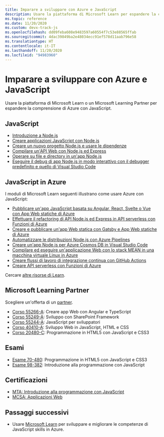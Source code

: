 ```yaml
---
title: Imparare a sviluppare con Azure e JavaScript
description: Usare la piattaforma di Microsoft Learn per espandere la comprensione di Azure con JavaScript
ms.topic: reference
ms.date: 11/20/2020
ms.custom: devx-track-js
ms.openlocfilehash: dd09feba608e9483597a60554f7c53e88565ffab
ms.sourcegitcommit: 4dac39849ba2e48034ecc91ef578d11aab796e58
ms.translationtype: HT
ms.contentlocale: it-IT
ms.lasthandoff: 11/20/2020
ms.locfileid: "94983960"
---
```

# <a name="learn-to-develop-with-azure-and-javascript"></a>Imparare a sviluppare con Azure e JavaScript 

Usare la piattaforma di Microsoft Learn o un Microsoft Learning Partner per espandere la comprensione di Azure con JavaScript.

## <a name="javascript"></a>JavaScript

* [Introduzione a Node.js](/learn/modules/intro-to-nodejs/)
* [Creare applicazioni JavaScript con Node.js](/learn/paths/build-javascript-applications-nodejs/)
* [Creare un nuovo progetto Node.js e usare le dipendenze](/learn/modules/create-nodejs-project-dependencies/)
* [Compilare un'API Web con Node.js ed Express](/learn/modules/build-web-api-nodejs-express/) 
* [Operare su file e directory in un'app Node.js](/learn/modules/nodejs-files/)
* [Eseguire il debug di app Node.js in modo interattivo con il debugger predefinito e quello di Visual Studio Code](/learn/modules/debug-nodejs/)

## <a name="javascript-on-azure"></a>JavaScript in Azure

I moduli di Microsoft Learn seguenti illustrano come usare Azure con JavaScript:

* [Pubblicare un'app JavaScript basata su Angular, React, Svelte o Vue con App Web statiche di Azure](/learn/modules/publish-app-service-static-web-app-api/)
* [Effettuare il refactoring di API Node.js ed Express in API serverless con Funzioni di Azure](/learn/modules/shift-nodejs-express-apis-serverless/)
* [Creare e pubblicare un'app Web statica con Gatsby e App Web statiche di Azure](/learn/modules/create-deploy-static-webapp-gatsby-app-service/)
* [Automatizzare le distribuzioni Node.js con Azure Pipelines](/learn/modules/deploy-nodejs/)
* [Creare un'app Node.js per Azure Cosmos DB in Visual Studio Code](/learn/modules/build-node-cosmos-app-vscode/)
* [Compilare ed eseguire un'applicazione Web con lo stack MEAN in una macchina virtuale Linux in Azure](/learn/modules/build-a-web-app-with-mean-on-a-linux-vm/)
* [Creare flussi di lavoro di integrazione continua con GitHub Actions](/learn/modules/github-actions-ci/)
* [Creare API serverless con Funzioni di Azure](/learn/modules/build-api-azure-functions/)

Cercare [altre risorse di Learn](/search/?category=Learn&terms=JavaScript).


## <a name="microsoft-learning-partners"></a>Microsoft Learning Partner

Scegliere un'offerta di un [partner](/learn/certifications/partners).

* [Corso 55266-A](/learn/certifications/courses/55266): Creare app Web con Angular e TypeScript
* [Corso 55249-A](/learn/certifications/courses/55249): Sviluppo con SharePoint Framework
* [Corso 55244-A](/learn/certifications/courses/55244): JavaScript per sviluppatori
* [Corso 40410-A](/learn/certifications/courses/40410): Sviluppo Web in JavaScript, HTML e CSS
* [Corso 20480-C](/learn/certifications/courses/20480): Programmazione in HTML5 con JavaScript e CSS3

## <a name="exams"></a>Esami

* [Esame 70-480](/learn/certifications/exams/70-480): Programmazione in HTML5 con JavaScript e CSS3
* [Esame 98-382](/learn/certifications/exams/98-382): Introduzione alla programmazione con JavaScript

## <a name="certifications"></a>Certificazioni

* [MTA: Introduzione alla programmazione con JavaScript](/learn/certifications/mta-introduction-to-programming-using-javascript)
* [MCSA: Applicazioni Web](/learn/certifications/mcsa-web-applications-certification)

## <a name="next-steps"></a>Passaggi successivi

* Usare [Microsoft Learn](/learn/) per sviluppare e migliorare le competenze di JavaScript skills in Azure.